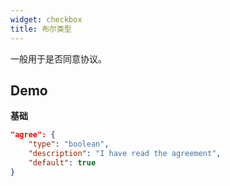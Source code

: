 ```yaml
---
widget: checkbox
title: 布尔类型
---
```


一般用于是否同意协议。

## Demo

**基础**

```json
"agree": {
    "type": "boolean",
    "description": "I have read the agreement",
    "default": true
}
```
